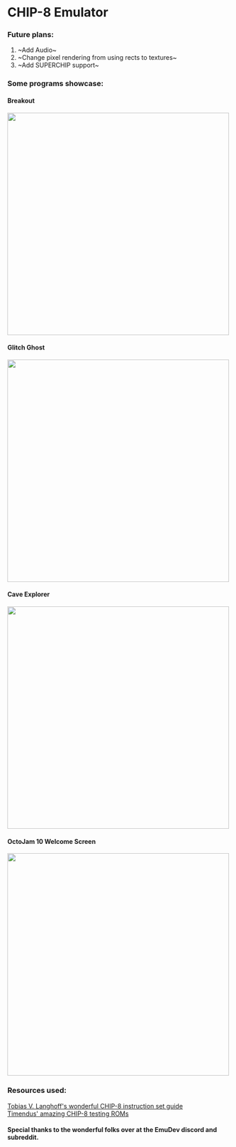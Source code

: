 # CHIP-8 Emulator

### Future plans:
1. ~Add Audio~
2. ~Change pixel rendering from using rects to textures~
3. ~Add SUPERCHIP support~


### Some programs showcase:
#### Breakout
<img src="https://github.com/Kaezrr/CHIP-8_Emulator/assets/107052359/dea8e330-2b3a-451b-8797-296c7f74e086" width=500>

#### Glitch Ghost
<img src="https://github.com/Kaezrr/CHIP-8_Emulator/assets/107052359/fe43eabf-42a2-4bde-808b-f0ff72a4875b" width=500>

#### Cave Explorer
<img src="https://github.com/Kaezrr/CHIP-8_Emulator/assets/107052359/b4b2eb39-88f6-478b-a5f9-a140da7b2eeb" width=500>

#### OctoJam 10 Welcome Screen
<img src="https://github.com/Kaezrr/CHIP-8_Emulator/assets/107052359/dd851091-3117-4aa8-88df-a54bb3616dba" width=500>

### Resources used:
[Tobias V. Langhoff's wonderful CHIP-8 instruction set guide](https://tobiasvl.github.io/blog/write-a-chip-8-emulator/)
<br>
[Timendus' amazing CHIP-8 testing ROMs](https://github.com/Timendus/chip8-test-suite?tab=readme-ov-file#corax-opcode-test)

#### Special thanks to the wonderful folks over at the EmuDev discord and subreddit.



